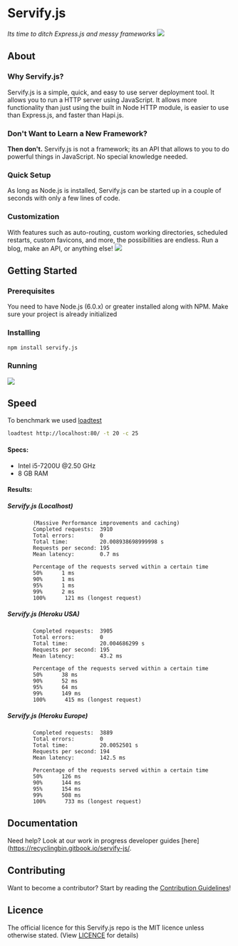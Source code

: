 
# Servify.js
*Its time to ditch Express.js and messy frameworks*
![](https://i.ibb.co/G3bQNFG/sample01-alt.png)

## About
### Why Servify.js?
Servify.js is a simple, quick, and easy to use server deployment tool. It allows you to run a HTTP server using JavaScript. It allows more functionality than just using the built in Node HTTP module, is easier to use than Express.js, and faster than Hapi.js.

### Don't Want to Learn a New Framework?
**Then don't.** Servify.js is not a framework; its an API that allows to you to do powerful things in JavaScript. No special knowledge needed.

### Quick Setup
As long as Node.js is installed, Servify.js can be started up in a couple of seconds with only a few lines of code.

### Customization
With features such as auto-routing, custom working directories, scheduled restarts, custom favicons, and more, the possibilities are endless. Run a blog, make an API, or anything else!
![](https://i.ibb.co/V9HcXCx/sample02-alt.png)

## Getting Started
### Prerequisites
You need to have Node.js (6.0.x) or greater installed along with NPM.  Make sure your project is already initialized
### Installing
```bash
npm install servify.js
```
### Running
![](https://i.ibb.co/NNJ60pr/codescreenshot.png)

## Speed
To benchmark we used [loadtest](https://www.npmjs.com/package/loadtest)
```bash
loadtest http://localhost:80/ -t 20 -c 25
```
#### Specs:

 - Intel i5-7200U @2.50 GHz
 - 8 GB RAM
#### Results:
##### Servify.js (Localhost)
```
        (Massive Performance improvements and caching)
        Completed requests:  3910
        Total errors:        0
        Total time:          20.008938698999998 s
        Requests per second: 195
        Mean latency:        0.7 ms

        Percentage of the requests served within a certain time
        50%      1 ms
        90%      1 ms
        95%      1 ms
        99%      2 ms
        100%      121 ms (longest request)
```
##### Servify.js (Heroku USA)
```
        Completed requests:  3905
        Total errors:        0
        Total time:          20.004686299 s
        Requests per second: 195
        Mean latency:        43.2 ms

        Percentage of the requests served within a certain time
        50%      38 ms
        90%      52 ms
        95%      64 ms
        99%      149 ms
        100%      415 ms (longest request)
```    
##### Servify.js (Heroku Europe)
```
        Completed requests:  3889
        Total errors:        0
        Total time:          20.0052501 s
        Requests per second: 194
        Mean latency:        142.5 ms

        Percentage of the requests served within a certain time
        50%      126 ms
        90%      144 ms
        95%      154 ms
        99%      508 ms
        100%      733 ms (longest request)
```

## Documentation
Need help? Look at our work in progress developer guides [here](https://recyclingbin.gitbook.io/servify-js/.
## Contributing
Want to become a contributor? Start by reading the [Contribution Guidelines](https://github.com/BryceDaly/servify.js/blob/master/CONTRIBUTING.md)!
## Licence
The official licence for this Servify.js repo is the MIT licence unless otherwise stated. (View [LICENCE](https://github.com/BryceDaly/servify.js/blob/master/LICENSE) for details)

